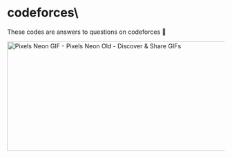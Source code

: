 # codeforces\

These codes are answers to questions on codeforces :thinking:

 <img src="https://media.tenor.com/3bTxZ4HdrysAAAAC/pixels-neon.gif" jsaction="load:XAeZkd;" jsname="HiaYvf" class="n3VNCb KAlRDb" alt="Pixels Neon GIF - Pixels Neon Old - Discover & Share GIFs" data-noaft="1" style="width: 550px; height: 254.333px; margin: 0px;">

